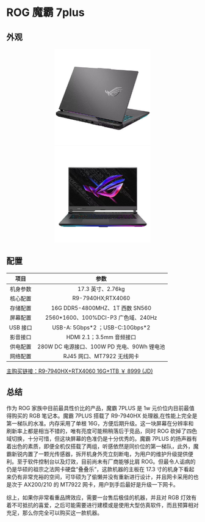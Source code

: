# ROG 魔霸 7plus

## 外观

<div style="margin: 0 auto; text-align: center; width: 50%"><img src="./assets/魔霸7plus%201.jpg" /></div>

<div style="margin: 0 auto; text-align: center; width: 50%"><img src="./assets/魔霸7plus%202.jpg" /></div>

## 配置

|   项目   |                    参数                     |
| :------: | :-----------------------------------------: |
| 机身参数 |              17.3 英寸、2.76kg              |
| 核心配置 |              R9-7940HX;RTX4060              |
| 存储配置 |       16G DDR5-4800MHZ、1T 西数 SN560       |
| 屏幕配置 |    2560\*1600、100%DCI-P3 广色域、240Hz     |
| USB 接口 |      USB-A: 5Gbps\*2 ；USB-C:10Gbps\*2      |
| 影音接口 |          HDMI 2.1；3.5mm 音频接口           |
| 供电配置 | 280W DC 电源接口、100W PD 充电、90Wh 锂电池 |
| 网络配置 |         RJ45 网口、MT7922 无线网卡          |

[主购买链接：R9-7940HX+RTX4060 16G+1TB ￥ 8999 (JD)](https://3.cn/23-hpBrN)

## 总结

作为 ROG 家族中目前最具性价比的产品，魔霸 7PLUS 是 1w 元价位内目前最值得购买的 RGB 笔记本。魔霸 7PLUS 搭载了 R9-7940HX 处理器,在性能上完全是第一梯队的水准。内存采用了单根 16G，方便后期升级。这一块屏幕在分辨率和刷新率上都是相当不错的，唯有亮度可能稍稍落后于竞品，同时 ROG 砍掉了四色域切换，十分可惜，但这块屏幕的色准仍是十分优秀的。魔霸 7PLUS 的扬声器有着出色的素质，即便全机仅搭载了两组，听感依然是同价位的第一梯队，此外，魔霸新锐内置了一颗光传感器，拆开机身外壳立刻断电，为用户的维护升级提供便利。至于软件控制台以及灯效，目前尚未有厂商能够比肩 ROG。但最令人诟病的仍是华硕的祖宗之法网卡硬盘“叠叠乐”，这款机器的主板在 17.3 寸的机身下看起来仍有非常充裕的空间，可华硕为了偷懒并没有重新进行设计，并且网卡采用的也是次于 AX200/210 的 MT7922 网卡，用户到手后最好是升级一下网卡。

综上，如果你非常看重品牌效应，需要一台售后极佳的机器，并且对 RGB 灯效有着不可抵抗的喜爱，之后可能需要进行建模或是使用大型仿真软件，而且预算相对充足，那么你完全可以购买这一款机器。
